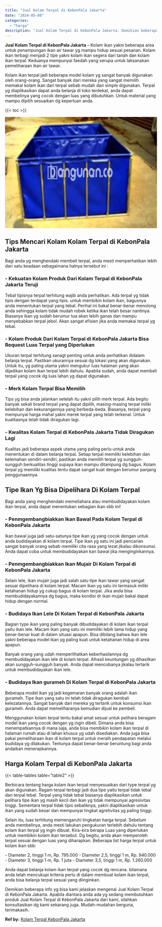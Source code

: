 ```yaml
---
title: "Jual Kolam Terpal di KebonPala Jakarta"
date: "2024-05-08"
categories: 
  - "harga"
description: "Jual Kolam Terpal di KebonPala Jakarta. Demikian beberapa info yg bisa kami jelaskan mengenai Jual Kolam Terpal di KebonPala Jakarta. Apabila diantara anda a..."
---
```


**Jual Kolam Terpal di KebonPala Jakarta** – Kolam ikan yakni beberapa area untuk penampungan ikan air tawar yg mampu hidup sesuai pesanan. Kolam ikan terbagi menjadi 2 tipe yakni kolam ikan segera dari tanah dan kolam ikan terpal. Keduanya mempunyai faedah yang serupa untuk laksanakan pemeliharaan ikan air tawar.

Kolam ikan terpal jadi beberapa model kolam yg sangat banyak digunakan oleh orang-orang. Sangat banyak dari mereka yang sangat memilih memakai kolam ikan dari terpal sebab mudah dan simple digunakan. Terpal yg diaplikasikan dapat anda belanja di toko terdekat, anda dapat membelinya yang cocok dengan luas yang dibutuhkan. Untuk material yang mampu dipilih sesuaikan dg keperluan anda.

{{< toc >}}

![Jual Kolam Terpal di KebonPala Jakarta](/images/jual-kolam-terpal-13.png)

## Tips Mencari Kolam Kolam Terpal di KebonPala Jakarta

Bagi anda yg menghendaki membeli terpal, anda mesti memperhatikan lebih dari satu keadaan sebagaimana halnya tersebut ini :

### \- Kekuatan Kolam Produk Dari Kolam Terpal di KebonPala Jakarta Teruji

Tebal tipisnya terpal terhitung wajib anda perhatikan. Ada terpal yg tidak tipis dengan terdapat yang tipis. untuk membikin kolam ikan, bagusnya anda menentukan terpal yang tebal. Perihal ini bakal benar-benar menolong anda sehingga kolam tidak mudah robek ketika ikan telah besar nantinya. Biasanya ikan yg sudah berumur tua akan lebih ganas dan mampu menyebabkan terpal jebol. Akan sangat efisien jika anda memakai terpal yg tebal.

### \- Kolam Produk Dari Kolam Terpal di KebonPala Jakarta Bisa Request Luas Terpal yang Diperlukan

Ukuran terpal terhitung sanagt penting untuk anda perhatikan didalam belanja terpal. Pastikan ukurannya sesuai dg lokasi yang akan digunakan. Untuk itu, yg paling utama yakni mengukur luas halaman yang akan dijadikan kolam ikan terpal lebih dahulu. Apabila sudah, anda dapat membeli terpal yang cocok dg luas lahan yg dapat digunakan.

### \- Merk Kolam Terpal Bisa Memilih

Tips yg bisa anda jalankan setelah itu yakni pilih merk terpal. Ada begitu banyak sekali brand terpal yang dapat dipilih, masing-masing terpal miliki kelebihan dan kekurangannya yang berbeda-beda. Biasanya, terpal yang mempunyai harga mahal yakni merek terpal yang telah terkenal. Untuk kualitasnya telah tidak diragukan lagi.

### \- Kwalitas Kolam Terpal di KebonPala Jakarta Tidak Diragukan Lagi

Kualitas jadi beberapa aspek utama yang paling perlu untuk anda menentukan di dalam belanja terpal. Setiap terpal memiliki kelebihan dan kelemahan sendiri-sendiri, pastikan anda memilih terpal yg sungguh-sungguh berkualitas tinggi supaya ikan mampu ditampung dg bagus. Kolam terpal yg memiliki kualitas tentu dapat sangat kuat dengan berumur panjang penggunaannya.

## Tipe Ikan Yg Bisa Dipelihara Di Kolam Terpal

Bagi anda yang menghendaki memeliahara atau membudidayakan kolam ikan terpal, anda dapat menentukan sebagian ikan sbb ini!

### \- Penmgembangbiakkan Ikan Bawal Pada Kolam Terpal di KebonPala Jakarta

Ikan bawal juga jadi satu-satunya tipe ikan yg yang cocok dengan untuk anda budidayakan di kolam terpal. Tipe ikan yg satu ini jadi pencarian sangat banyak orang sebab memiliki cita rasa yang lezat jikalau dikonsumsi. Anda dapat coba untuk membudidayakan kan bawal jika menginginkannya.

### \- Penmgembangbiakkan Ikan Mujair Di Kolam Terpal di KebonPala Jakarta

Selain lele, ikan mujair juga jadi salah satu tipe ikan tawar yang sangat sesuai dipelihara di kolam terpal. Macam ikan yg satu ini termasuk miliki ketahanan hidup yg cukup bagus di kolam terpal. Jika anda bisa membudidayakannya dg bagus, maka kondisi dr ikan mujair bakal dapat hidup dengan normal.

### \- Budidaya Ikan Lele Di Kolam Terpal di KebonPala Jakarta

Bagian type ikan yang paling banyak dibudidayakan di kolam ikan terpal yaitu ikan lele. Macam ikan yang satu ini memiliki lebih lama hidup yang benar-benar kuat di dalam situasi apapun. Bisa dibilang bahwa ikan lele yakni beberapa model ikan yg paling kuat untuk ketahanan hidup di area apapun.

Banyak orang yang udah memperlihatkan keberhasilannya dg membudidayakan ikan lele di kolam terpal. Alhasil keuntungan yg dihasilkan akan sungguh-sungguh banyak. Anda dapat mencobanya jikalau tertarik untuk membudidayakan ikan lele.

### \- Budidaya Ikan gurameh Di Kolam Terpal di KebonPala Jakarta

Beberapa model ikan yg jadi kegemaran banyak orang adalah ikan gurameh. Tipe ikan yang satu ini telah tidak diragukan kembali kelezatannya. Sangat banyak dari mereka yg tertarik untuk konsumsi ikan gurameh. Anda dapat memeliharanya kemudian dijual ke pembeli.

Menggunakan kolam terpal tentu bakal amat sesuai untuk pelihara beragam model ikan yang cocok dengan yg ingin dibeli. Dimana anda bisa menempatkannya di mana saja, anda bisa membikin kolam ikan terpal di halaman rumah atau di lahan khusus yg udah disediakan. Anda juga bisa pakai pemeliharaan ikan di kolam terpal untuk meraih pendapatan melalui budidaya yg dilakukan. Tentunya dapat benar-benar beruntung bagi anda andaikan menerapkannya.

## Harga Kolam Terpal di KebonPala Jakarta

{{< table-tables table="table2" >}}

Berbicara tentang harga kolam ikan terpal menyesuaikan dari type terpal yg akan digunakan. Ragam terpal terbagi jadi dua tipe yaitu terpal tidak tebal dan terpal tebal. Terpal yang tidak tebal biasanya diaplikasikan untuk pelihara tipe ikan yg masih kecil dan ikan yg tidak mempunyai agresivitas tinggi. Sementara terpal tidak tipis sebaliknya, yakni diaplikasikan untuk ikan yang sudah besar dan mempunyai tingkat agretivitas yg paling tinggi.

Selain itu, luas terhitung memengaruhi tingkatan harga terpal. Sebelum anda membelinya, anda mesti lakukan pengukuran terlebih dahulu tentang kolam ikan terpal yg ingin dibuat. Kira-kira berapa Luas yang diperlukan untuk membikin kolam ikan tersebut. Dg begitu, anda akan memperoleh terpal sesuai dengan luas yang diharapkan. Beberapa list harga terpal untuk kolam ikan sbb:

\- Diameter 2, tinggi 1 m, Rp. 795.000 - Diameter 2,5, tinggi 1 m, Rp. 940.000 - Diameter 3, tinggi 1 m, Rp. 1 juta - Diameter 3,5, tinggi 1 m, Rp. 1.260.000

Anda dapat belanja kolam ikan terpal yang cocok dg rencana. bilamana anda telah mencukupi kriteria perlu di dalam membuat kolam ikan terpal, anda bisa belanja terpal sesuai yang diinginkan.

Demikian beberapa info yg bisa kami jelaskan mengenai Jual Kolam Terpal di KebonPala Jakarta. Apabila diantara anda ada yg sedang membutuhkan produk Jual Kolam Terpal di KebonPala Jakarta dari kami, silahkan konsultasikan dg kami sekarang juga. Mudah-mudahan berguna, terimakasih.

**Ref by:** [Kolam Terpal KebonPala Jakarta](https://id.wikipedia.org/wiki/Kolam)
